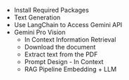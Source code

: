 - Install Required Packages
- Text Generation
- Use LangChain to Access Gemini API
- Gemini Pro Vision
  - In Context Information Retrieval
  - Download the document
  - Extract text from the PDF
  - Prompt Design - In Context
  - RAG Pipeline Embedding + LLM
